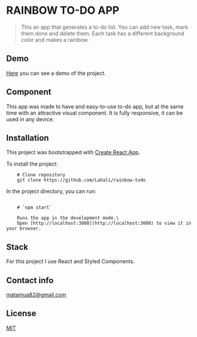 # RAINBOW TO-DO APP

> This an app that generates a to-do list. You can add new task, mark them done and delete them. Each task has a different background color and makes a rainbow.

## Demo

[Here](https://rainbow-todo.vercel.app/) you can see a demo of the project.

## Component

This app was made to have and easy-to-use to-do app, but at the same time with an attractive visual component. It is fully responsive, it can be used in any device.

## Installation

This project was bootstrapped with [Create React App](https://github.com/facebook/create-react-app).

To install the project:

```shell
    # Clone repository
    git clone https://github.com/Lahali/rainbow-todo
```

In the project directory, you can run:

```shell

    # `npm start`

    Runs the app in the development mode.\
    Open [http://localhost:3000](http://localhost:3000) to view it in your browser.
```

## Stack

For this project I use React and Styled Components.

## Contact info

matamua82@gmail.com

## License

[MIT](https://opensource.org/licenses/MIT)
